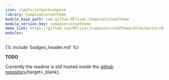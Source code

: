 ```yaml
---
icon: simple/jetpackcompose
library: ComposeCustomTheme
module_base_path: com.github.MFlisar.ComposeCustomTheme
module_version_key: composecustomtheme
demo_link: https://github.com/MFlisar/ComposeCustomTheme/blob/master/demo/src/main/java/com/michaelflisar/composecustomtheme/demo
modules:
---
```


{% include 'badges_header.md' %}

**TODO**

Currently the readme is still hosted inside the [github repository](https://github.com/MFlisar/ComposeCustomTheme){target=_blank}.